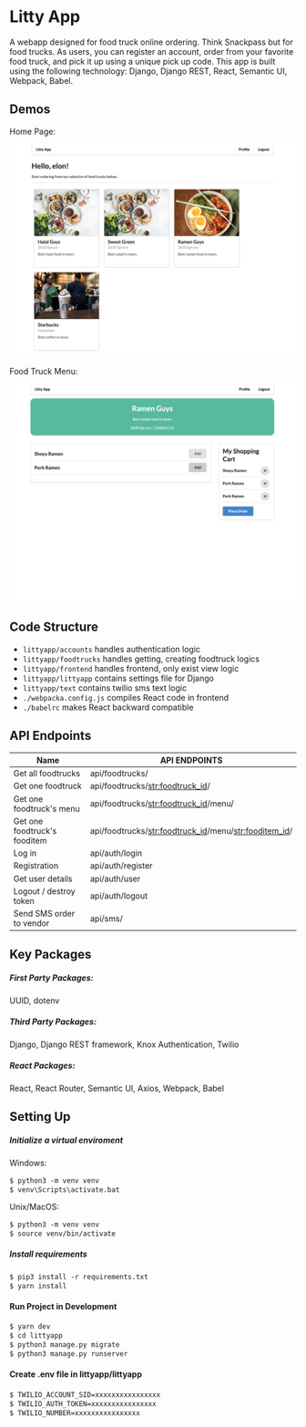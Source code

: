 # Litty App

A webapp designed for food truck online ordering. Think Snackpass but for food trucks. As users, you can register an account, order from your favorite food truck, and pick it up using a unique pick up code. This app is built using the following technology: Django, Django REST, React, Semantic UI, Webpack, Babel.

## Demos

Home Page:

![home](docs/Screenshot1.png "home")

Food Truck Menu:

![menu](docs/Screenshot2.png "menu")

## Code Structure

- `littyapp/accounts` handles authentication logic
- `littyapp/foodtrucks` handles getting, creating foodtruck logics
- `littyapp/frontend` handles frontend, only exist view logic
- `littyapp/littyapp` contains settings file for Django
- `littyapp/text` contains twilio sms text logic
- `./webpacka.config.js` compiles React code in frontend
- `./babelrc` makes React backward compatible

## API Endpoints

| Name                         | API ENDPOINTS                                             |
| ---------------------------- | --------------------------------------------------------- |
| Get all foodtrucks           | api/foodtrucks/                                           |
| Get one foodtruck            | api/foodtrucks/<str:foodtruck_id>/                        |
| Get one foodtruck's menu     | api/foodtrucks/<str:foodtruck_id>/menu/                   |
| Get one foodtruck's fooditem | api/foodtrucks/<str:foodtruck_id>/menu/<str:fooditem_id>/ |
| Log in                       | api/auth/login                                            |
| Registration                 | api/auth/register                                         |
| Get user details             | api/auth/user                                             |
| Logout / destroy token       | api/auth/logout                                           |
| Send SMS order to vendor     | api/sms/                                                  |

## Key Packages

##### First Party Packages:

UUID, dotenv

##### Third Party Packages:

Django, Django REST framework, Knox Authentication, Twilio

##### React Packages:

React, React Router, Semantic UI, Axios, Webpack, Babel

## Setting Up

##### Initialize a virtual enviroment

Windows:

```
$ python3 -m venv venv
$ venv\Scripts\activate.bat
```

Unix/MacOS:

```
$ python3 -m venv venv
$ source venv/bin/activate
```

##### Install requirements

```
$ pip3 install -r requirements.txt
$ yarn install
```

#### Run Project in Development

```
$ yarn dev
$ cd littyapp
$ python3 manage.py migrate
$ python3 manage.py runserver
```

#### Create .env file in littyapp/littyapp

```
$ TWILIO_ACCOUNT_SID=xxxxxxxxxxxxxxxx
$ TWILIO_AUTH_TOKEN=xxxxxxxxxxxxxxxx
$ TWILIO_NUMBER=xxxxxxxxxxxxxxxx
```
